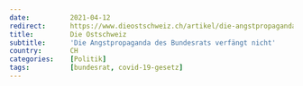 ```yaml
---
date:          2021-04-12
redirect:      https://www.dieostschweiz.ch/artikel/die-angstpropaganda-des-bundesrats-verfaengt-nicht-zzawjDy
title:         Die Ostschweiz
subtitle:      'Die Angstpropaganda des Bundesrats verfängt nicht'
country:       CH
categories:    [Politik]
tags:          [bundesrat, covid-19-gesetz]
---
```

